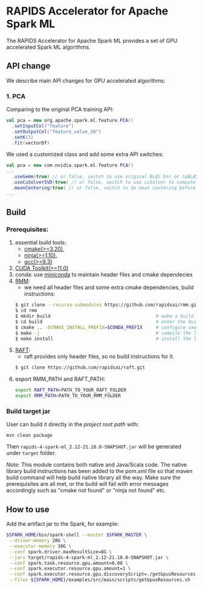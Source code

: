 # RAPIDS Accelerator for Apache Spark ML

The RAPIDS Accelerator for Apache Spark ML provides a set of GPU accelerated Spark ML algorithms.


## API change

We describe main API changes for GPU accelerated algorithms:



### 1. PCA

Comparing to the original PCA training API:

```scala
val pca = new org.apache.spark.ml.feature.PCA()
  .setInputCol("feature")
  .setOutputCol("feature_value_3d")
  .setK(3)
  .fit(vectorDf)
```

We used a customized class and add some extra API switches:

```scala
val pca = new com.nvidia.spark.ml.feature.PCA()
...
  .useGemm(true) // or false, switch to use original BLAS bsr or cuBLAS gemm to compute covariance matrix
  .useCuSolverSVD(true) // or false, switch to use cuSolver to compute SVD
  .meanCentering(true) // or false, switch to do mean centering before computing covariance matrix
...
```

## Build

### Prerequisites:
1. essential build tools: 
    - [cmake(>=3.20)](https://cmake.org/download/), 
    - [ninja(>=1.10)](https://github.com/ninja-build/ninja/releases),
    - [gcc(>=9.3)](https://gcc.gnu.org/releases.html)
2. [CUDA Toolkit(>=11.0)](https://developer.nvidia.com/cuda-toolkit)
3. conda: use [miniconda](https://docs.conda.io/en/latest/miniconda.html) to maintain header files and cmake dependecies
4. [RMM](https://github.com/rapidsai/rmm):
    - we need all header files and some extra cmake dependencies, build instructions:
    ```bash
    $ git clone --recurse-submodules https://github.com/rapidsai/rmm.git
    $ cd rmm
    $ mkdir build                                       # make a build directory
    $ cd build                                          # enter the build directory
    $ cmake .. -DCMAKE_INSTALL_PREFIX=$CONDA_PREFIX     # configure cmake ... use $CONDA_PREFIX if you're using Anaconda
    $ make -j                                           # compile the library librmm.so ... '-j' will start a parallel job using the number of physical cores available on your system
    $ make install                                      # install the library librmm.so to '/install/path'
    ```
5. [RAFT](https://github.com/rapidsai/raft):
    - raft provides only header files, so no build instructions for it.
    ```bash
    $ git clone https://github.com/rapidsai/raft.git
    ```
6. export RMM_PATH and RAFT_PATH:
    ```bash
    export RAFT_PATH=PATH_TO_YOUR_RAFT_FOLDER
    export RMM_PATH=PATH_TO_YOUR_RMM_FOLDER
    ```
### Build target jar
User can build it directly in the _project root path_ with:
```
mvn clean package
```
Then `rapids-4-spark-ml_2.12-21.10.0-SNAPSHOT.jar` will be generated under `target` folder.

_Note_: This module contains both native and Java/Scala code. The native library build instructions has been added to the pom.xml file so that maven build command will help build native library all the way. Make sure the prerequisites are all met, or the build will fail with error messages accordingly such as "cmake not found" or "ninja not found" etc. 

## How to use

Add the artifact jar to the Spark, for example:
```bash
$SPARK_HOME/bin/spark-shell --master $SPARK_MASTER \
 --driver-memory 20G \
 --executor-memory 30G \
 --conf spark.driver.maxResultSize=8G \
 --jars target/rapids-4-spark-ml_2.12-21.10.0-SNAPSHOT.jar \
 --conf spark.task.resource.gpu.amount=0.08 \
 --conf spark.executor.resource.gpu.amount=1 \
 --conf spark.executor.resource.gpu.discoveryScript=./getGpusResources.sh \
 --files ${SPARK_HOME}/examples/src/main/scripts/getGpusResources.sh
```
